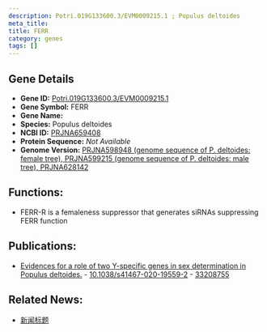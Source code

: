 ```yaml
---
description: Potri.019G133600.3/EVM0009215.1 ; Populus deltoides
meta_title:
title: FERR
category: genes
tags: []
---
```


## Gene Details
- **Gene ID:**	[Potri.019G133600.3/EVM0009215.1](https://www.maizegdb.org/gene_center/gene/Potri.019G133600.3/EVM0009215.1)
- **Gene Symbol:** FERR
- **Gene Name:** 
- **Species:** Populus deltoides
- **NCBI ID:** [ PRJNA659408 ]()
- **Protein Sequence:** *Not Available*
- **Genome Version:** [PRJNA598948 (genome sequence of P. deltoides: female tree), PRJNA599215 (genome sequence of P. deltoides: male tree), PRJNA628142 ]()

## Functions:
   - FERR-R is a femaleness suppressor that generates siRNAs suppressing FERR function

## Publications:
   - [Evidences for a role of two Y-specific genes in sex determination in Populus deltoides.]( https://www.nature.com/articles/s41467-020-19559-2 ) - [10.1038/s41467-020-19559-2]( https://www.nature.com/articles/s41467-020-19559-2 ) - [33208755](https://pubmed.ncbi.nlm.nih.gov/33208755/)

## Related News:
   - [新闻标题](https://mp.weixin.qq.com/s?__biz=Mzg3MDEwNDEyMg==&mid=2247500360&idx=7&sn=f375d5f9f46b901901758c55e3b159a9&chksm=ce906f1df9e7e60ba556e60ce560442872cbf5b71bb4547244dfbddf0632054933b43b391401&scene=27#wechat_redirect)

